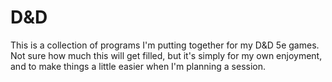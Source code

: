 # D&D

This is a collection of programs I'm putting together for my D&D 5e games.
Not sure how much this will get filled, but it's simply for my own enjoyment,
and to make things a little easier when I'm planning a session.
